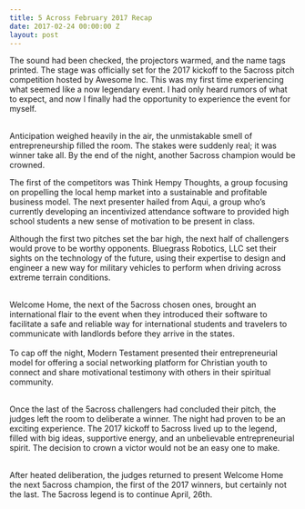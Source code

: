 ```yaml
---
title: 5 Across February 2017 Recap
date: 2017-02-24 00:00:00 Z
layout: post
---
```

 
<p>The sound had been checked, the projectors warmed, and the name tags printed. The stage was officially set for the 2017 kickoff to the 5across pitch competition hosted by Awesome Inc. This was my first time experiencing what seemed like a now legendary event. I had only heard rumors of what to expect, and now I finally had the opportunity to experience the event for myself.<br/><br/></p><p>Anticipation weighed heavily in the air, the unmistakable smell of entrepreneurship filled the room. The stakes were suddenly real; it was winner take all. By the end of the night, another 5across champion would be crowned.</p><p>The first of the competitors was Think Hempy Thoughts, a group focusing on propelling the local hemp market into a sustainable and profitable business model. The next presenter hailed from Aqui, a group who’s currently developing an incentivized attendance software to provided high school students a new sense of motivation to be present in class. <br/></p><p>Although the first two pitches set the bar high, the next half of challengers would prove to be worthy opponents. Bluegrass Robotics, LLC set their sights on the technology of the future, using their expertise to design and engineer a new way for military vehicles to perform when driving across extreme terrain conditions. <br/><br/></p><p>Welcome Home, the next of the 5across chosen ones, brought an international flair to the event when they introduced their software to facilitate a safe and reliable way for international students and travelers to communicate with landlords before they arrive in the states. <br/><br/>To cap off the night, Modern Testament presented their entrepreneurial model for offering a social networking platform for Christian youth to connect and share motivational testimony with others in their spiritual community. <br/><br/></p><p>Once the last of the 5across challengers had concluded their pitch, the judges left the room to deliberate a winner. The night had proven to be an exciting experience. The 2017 kickoff to 5across lived up to the legend, filled with big ideas, supportive energy, and an unbelievable entrepreneurial spirit. The decision to crown a victor would not be an easy one to make.<br/><br/></p><p>After heated deliberation, the judges returned to present Welcome Home the next 5across champion, the first of the 2017 winners, but certainly not the last. The 5across legend is to continue April, 26th. </p>
